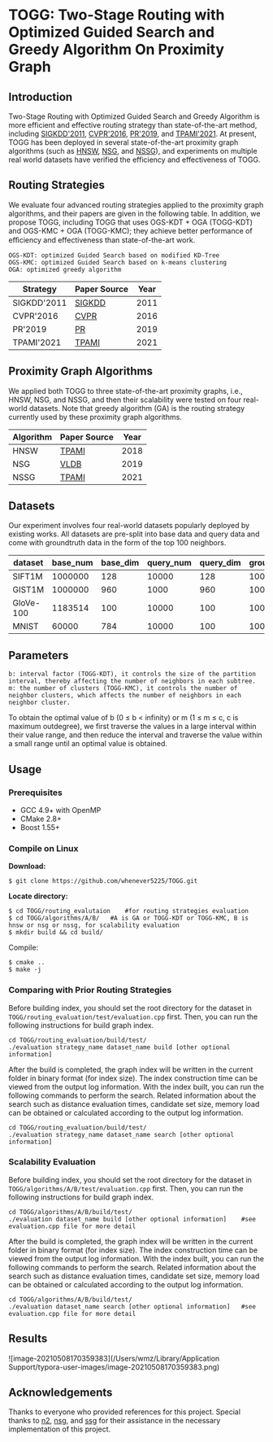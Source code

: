 # TOGG: Two-Stage Routing with Optimized Guided Search and Greedy Algorithm On Proximity Graph

## Introduction

Two-Stage Routing with Optimized Guided Search and Greedy Algorithm is more efficient and effective routing strategy than state-of-the-art method, including [SIGKDD'2011](https://dl.acm.org/doi/10.1145/2020408.2020576), [CVPR'2016](https://www.cv-foundation.org/openaccess/content_cvpr_2016/html/Harwood_FANNG_Fast_Approximate_CVPR_2016_paper.html), [PR'2019](https://www.sciencedirect.com/science/article/abs/pii/S0031320319302730), and [TPAMI'2021](https://ieeexplore.ieee.org/abstract/document/9383170). At present, TOGG has been deployed in several state-of-the-art proximity graph algorithms (such as [HNSW](https://github.com/kakao/n2), [NSG](https://github.com/ZJULearning/nsg), and [NSSG](https://github.com/ZJULearning/ssg)), and experiments on multiple real world datasets have verified the efficiency and effectiveness of TOGG.

## Routing Strategies

We evaluate four advanced routing strategies applied to the proximity graph algorithms, and their papers are given in the following table. In addition, we propose TOGG, including TOGG that uses OGS-KDT + OGA (TOGG-KDT) and OGS-KMC + OGA (TOGG-KMC); they achieve better performance of eﬀiciency and effectiveness than state-of-the-art work.

```
OGS-KDT: optimized Guided Search based on modified KD-Tree
OGS-KMC: optimized Guided Search based on k-means clustering
OGA: optimized greedy algorithm
```

| Strategy    | Paper Source                                                 | Year |
| ----------- | ------------------------------------------------------------ | ---- |
| SIGKDD'2011 | [SIGKDD](https://dl.acm.org/doi/10.1145/2020408.2020576)     | 2011 |
| CVPR'2016   | [CVPR](https://www.cv-foundation.org/openaccess/content_cvpr_2016/html/Harwood_FANNG_Fast_Approximate_CVPR_2016_paper.html) | 2016 |
| PR'2019     | [PR](https://www.sciencedirect.com/science/article/abs/pii/S0031320319302730) | 2019 |
| TPAMI'2021  | [TPAMI](https://ieeexplore.ieee.org/abstract/document/9383170) | 2021 |

## Proximity Graph Algorithms

We applied both TOGG to three state-of-the-art proximity graphs, i.e., HNSW, NSG, and NSSG, and then their scalability were tested on four real-world datasets. Note that greedy algorithm (GA) is the routing strategy currently used by these proximity graph algorithms.

| Algorithm | Paper Source                                                 | Year |
| --------- | ------------------------------------------------------------ | ---- |
| HNSW      | [TPAMI](https://ieeexplore.ieee.org/abstract/document/8594636) | 2018 |
| NSG       | [VLDB](http://www.vldb.org/pvldb/vol12/p461-fu.pdf)          | 2019 |
| NSSG      | [TPAMI](https://ieeexplore.ieee.org/abstract/document/9383170) | 2021 |

## Datasets

Our experiment involves four real-world datasets popularly deployed by existing works. All datasets are pre-split into base data and query data and come with groundtruth data in the form of the top 100 neighbors.

| dataset   | base_num | base_dim | query_num | query_dim | groundtruth_num/query | download                                                     |
| --------- | -------- | -------- | --------- | --------- | --------------------- | ------------------------------------------------------------ |
| SIFT1M    | 1000000  | 128      | 10000     | 128       | 100                   | [sift.tar.gz](http://corpus-texmex.irisa.fr/)(161MB)         |
| GIST1M    | 1000000  | 960      | 1000      | 960       | 100                   | [gist.tar.gz](http://corpus-texmex.irisa.fr/)(2.6GB)         |
| GloVe-100 | 1183514  | 100      | 10000     | 100       | 100                   | [glove-100.tar.gz](http://downloads.zjulearning.org.cn/data/glove-100.tar.gz)(424MB) |
| MNIST     | 60000    | 784      | 10000     | 100       | 100                   | [mnist.tar.gz](https://drive.google.com/file/d/1UBIx5Ci0ZvDLgqhWn_pG6qxp4tlvhTax/view?usp=sharing)(19.8MB) |

## Parameters

```
b: interval factor (TOGG-KDT), it controls the size of the partition interval, thereby affecting the number of neighbors in each subtree.
m: the number of clusters (TOGG-KMC), it controls the number of neighbor clusters, which affects the number of neighbors in each neighbor cluster.
```

To obtain the optimal value of b (0 ≤ b < infinity) or m (1 ≤ m ≤ c, c is maximum outdegree), we first traverse the values in a large interval within their value range, and then reduce the interval and traverse the value within a small range until an optimal value is obtained.

## Usage

### Prerequisites

- GCC 4.9+ with OpenMP
- CMake 2.8+
- Boost 1.55+

### Compile on Linux

**Download:**

```shell
$ git clone https://github.com/whenever5225/TOGG.git
```

**Locate directory:**

```shell
$ cd TOGG/routing_evalutaion	#for routing strategies evaluation
$ cd TOGG/algorithms/A/B/	#A is GA or TOGG-KDT or TOGG-KMC, B is hnsw or nsg or nssg, for scalability evaluation
$ mkdir build && cd build/
```

Compile:

```shell
$ cmake ..
$ make -j
```

### Comparing with Prior Routing Strategies

Before building index, you should set the root directory for the dataset in `TOGG/routing_evaluation/test/evaluation.cpp` first. Then, you can run the following instructions for build graph index.

```shell
cd TOGG/routing_evaluation/build/test/
./evaluation strategy_name dataset_name build [other optional information]
```

After the build is completed, the graph index will be written in the current folder in binary format (for index size). The index construction time can be viewed from the output log information. With the index built, you can run the following commands to perform the search. Related information about the search such as distance evaluation times, candidate set size, memory load can be obtained or calculated according to the output log information.

```shell
cd TOGG/routing_evaluation/build/test/
./evaluation strategy_name dataset_name search [other optional information]
```

### Scalability Evaluation

Before building index, you should set the root directory for the dataset in `TOGG/algorithms/A/B/test/evaluation.cpp` first. Then, you can run the following instructions for build graph index.

```shell
cd TOGG/algorithms/A/B/build/test/
./evaluation dataset_name build [other optional information]	#see evaluation.cpp file for more detail
```

After the build is completed, the graph index will be written in the current folder in binary format (for index size). The index construction time can be viewed from the output log information. With the index built, you can run the following commands to perform the search. Related information about the search such as distance evaluation times, candidate set size, memory load can be obtained or calculated according to the output log information.

```shell
cd TOGG/algorithms/A/B/build/test/
./evaluation dataset_name search [other optional information]	#see evaluation.cpp file for more detail
```

## Results

![image-20210508170359383](/Users/wmz/Library/Application Support/typora-user-images/image-20210508170359383.png)

## Acknowledgements

Thanks to everyone who provided references for this project. Special thanks to [n2](https://github.com/kakao/n2), [nsg](https://github.com/ZJULearning/nsg), and [ssg](https://github.com/ZJULearning/ssg) for their assistance in the necessary implementation of this project.

